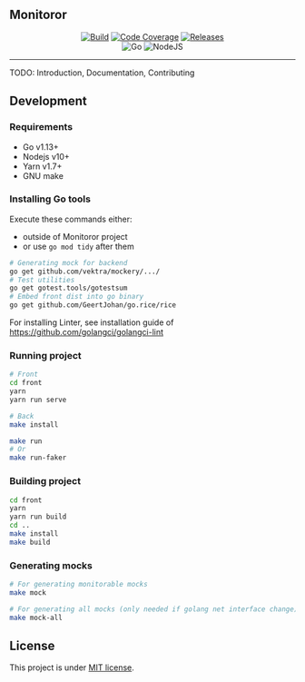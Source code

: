 <p align="center">
    <h2>Monitoror</h2>
</p>

<p align="center">
  <a href="https://travis-ci.org/monitoror/monitoror/branches"><img src="https://img.shields.io/travis/monitoror/monitoror/master.svg?style=for-the-badge" alt="Build"/></a>
  <a href="https://codecov.io/gh/monitoror/monitoror"><img src="https://img.shields.io/codecov/c/gh/monitoror/monitoror/master.svg?style=for-the-badge" alt="Code Coverage"/></a>
  <a href="https://github.com/monitoror/monitoror/releases"><img src="https://img.shields.io/github/release/monitoror/monitoror.svg?style=for-the-badge" alt="Releases"/></a>
  <br>
  <img src="https://img.shields.io/badge/Go-1.13-blue.svg?style=for-the-badge" alt="Go"/>
  <img src="https://img.shields.io/badge/NodeJS-10.0-blue.svg?style=for-the-badge" alt="NodeJS"/>
</p>

------------------------------------

TODO: Introduction, Documentation, Contributing



## Development

### Requirements

- Go v1.13+
- Nodejs v10+
- Yarn v1.7+
- GNU make


### Installing Go tools

Execute these commands either:
- outside of Monitoror project
- or use `go mod tidy` after them

```bash
# Generating mock for backend
go get github.com/vektra/mockery/.../
# Test utilities
go get gotest.tools/gotestsum
# Embed front dist into go binary
go get github.com/GeertJohan/go.rice/rice
```

For installing Linter, see installation guide of https://github.com/golangci/golangci-lint

### Running project
```bash
# Front
cd front
yarn
yarn run serve
```

```bash
# Back
make install

make run
# Or
make run-faker
```


### Building project
```bash
cd front
yarn
yarn run build
cd ..
make install
make build
```


### Generating mocks
```bash
# For generating monitorable mocks
make mock

# For generating all mocks (only needed if golang net interface change)
make mock-all
```



## License
This project is under [MIT license](LICENSE).
